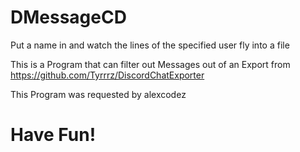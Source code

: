 # DMessageCD
Put a name in and watch the lines of the specified user fly into a file 

This is a Program that can filter out Messages out of an Export from https://github.com/Tyrrrz/DiscordChatExporter

This Program was requested by alexcodez 
# Have Fun!
